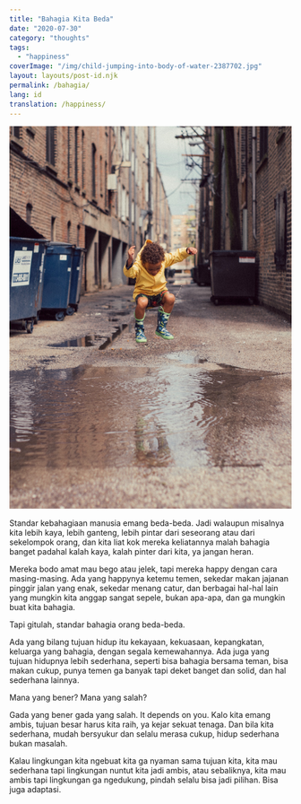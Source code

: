 ```yaml
---
title: "Bahagia Kita Beda"
date: "2020-07-30"
category: "thoughts"
tags:
  - "happiness"
coverImage: "/img/child-jumping-into-body-of-water-2387702.jpg"
layout: layouts/post-id.njk
permalink: /bahagia/
lang: id
translation: /happiness/
---
```


![bahagia](/img/child-jumping-into-body-of-water-2387702.jpg)

Standar kebahagiaan manusia emang beda-beda. Jadi walaupun misalnya kita lebih kaya, lebih ganteng, lebih pintar dari seseorang atau dari sekelompok orang, dan kita liat kok mereka keliatannya malah bahagia banget padahal kalah kaya, kalah pinter dari kita, ya jangan heran.

Mereka bodo amat mau bego atau jelek, tapi mereka happy dengan cara masing-masing. Ada yang happynya ketemu temen, sekedar makan jajanan pinggir jalan yang enak, sekedar menang catur, dan berbagai hal-hal lain yang mungkin kita anggap sangat sepele, bukan apa-apa, dan ga mungkin buat kita bahagia.

Tapi gitulah, standar bahagia orang beda-beda.

Ada yang bilang tujuan hidup itu kekayaan, kekuasaan, kepangkatan, keluarga yang bahagia, dengan segala kemewahannya. Ada juga yang tujuan hidupnya lebih sederhana, seperti bisa bahagia bersama teman, bisa makan cukup, punya temen ga banyak tapi deket banget dan solid, dan hal sederhana lainnya.

Mana yang bener? Mana yang salah?

Gada yang bener gada yang salah. It depends on you. Kalo kita emang ambis, tujuan besar harus kita raih, ya kejar sekuat tenaga. Dan bila kita sederhana, mudah bersyukur dan selalu merasa cukup, hidup sederhana bukan masalah.

Kalau lingkungan kita ngebuat kita ga nyaman sama tujuan kita, kita mau sederhana tapi lingkungan nuntut kita jadi ambis, atau sebaliknya, kita mau ambis tapi lingkungan ga ngedukung, pindah selalu bisa jadi pilihan. Bisa juga adaptasi.

